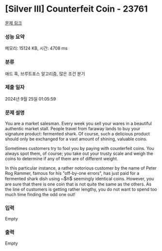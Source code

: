 # [Silver III] Counterfeit Coin - 23761 

[문제 링크](https://www.acmicpc.net/problem/23761) 

### 성능 요약

메모리: 15124 KB, 시간: 4708 ms

### 분류

애드 혹, 브루트포스 알고리즘, 많은 조건 분기

### 제출 일자

2024년 9월 25일 01:05:59

### 문제 설명

<p>You are a market salesman. Every week you sell your wares in a beautiful authentic market stall. People travel from faraway lands to buy your signature product: fermented shark. Of course, such a delicious product should only be exchanged for a vast amount of shining, valuable coins.</p>

<p>Sometimes customers try to fool you by paying with counterfeit coins. You always spot them, of course; you take out your trusty scale and weigh the coins to determine if any of them are of different weight.</p>

<p>In this particular instance, a rather notorious customer by the name of Peter Rog Rammer, famous for his "off-by-one errors", has just paid for a fermented shark dish using <mjx-container class="MathJax" jax="CHTML" style="font-size: 109%; position: relative;"><mjx-math class="MJX-TEX" aria-hidden="true"><mjx-mi class="mjx-i"><mjx-c class="mjx-c1D45B TEX-I"></mjx-c></mjx-mi></mjx-math><mjx-assistive-mml unselectable="on" display="inline"><math xmlns="http://www.w3.org/1998/Math/MathML"><mi>n</mi></math></mjx-assistive-mml><span aria-hidden="true" class="no-mathjax mjx-copytext">$n$</span></mjx-container> seemingly identical coins. However, you are sure that there is one coin that is not quite the same as the others. As the line of customers is getting rather lengthy, you do not want to spend too much time finding the odd one out!</p>

### 입력 

 Empty

### 출력 

 Empty


